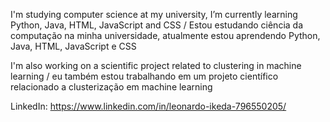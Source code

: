 I'm studying computer science at my university, I’m currently learning Python, Java, HTML, JavaScript and CSS / Estou estudando ciência da computação na minha universidade, atualmente estou aprendendo Python, Java, HTML, JavaScript e CSS

I'm also working on a scientific project related to clustering in machine learning / eu também estou trabalhando em um projeto científico relacionado a clusterização em machine learning

LinkedIn: https://www.linkedin.com/in/leonardo-ikeda-796550205/
